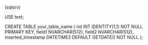 (sqlsrv)

USE test;

CREATE TABLE your_table_name (
rid INT IDENTITY(1,1) NOT NULL PRIMARY KEY,
field1 NVARCHAR(512),
field2 NVARCHAR(512),
inserted_timestamp DATETIME2 DEFAULT GETDATE() NOT NULL
);
